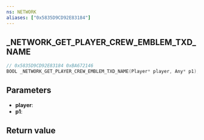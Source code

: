 ```yaml
---
ns: NETWORK
aliases: ["0x5835D9CD92E83184"]
---
```

## _NETWORK_GET_PLAYER_CREW_EMBLEM_TXD_NAME

```c
// 0x5835D9CD92E83184 0xBA672146
BOOL _NETWORK_GET_PLAYER_CREW_EMBLEM_TXD_NAME(Player* player, Any* p1);
```


## Parameters
* **player**: 
* **p1**: 

## Return value
